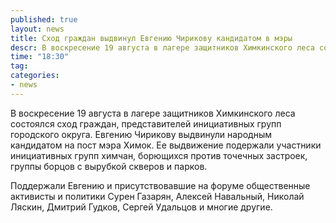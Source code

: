 ```yaml
---
published: true
layout: news
title: Сход граждан выдвинул Евгению Чирикову кандидатом в мэры
descr: В воскресение 19 августа в лагере защитников Химкинского леса состоялся сход граждан, представителей инициативных групп городского округа.
time: "18:30"
tag:
categories:
- news
---
```


В воскресение 19 августа в лагере защитников Химкинского леса состоялся сход граждан, представителей инициативных групп городского округа. Евгению Чирикову выдвинули народным кандидатом на пост мэра Химок. Ее выдвижение подержали участники инициативных групп химчан, борющихся против точечных застроек, группы борцов с вырубкой скверов и парков.

Поддержали Евгению и присутствовавшие на форуме общественные активисты и политики Сурен Газарян,  Алексей Навальный, Николай Ляскин, Дмитрий Гудков, Сергей Удальцов и многие другие.